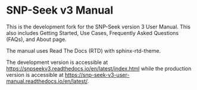 # SNP-Seek v3 Manual

This is the development fork for the SNP-Seek version 3 User Manual. This also includes Getting Started, Use Cases, Frequently Asked Questions (FAQs), and About page. 

The manual uses Read The Docs (RTD) with sphinx-rtd-theme.

The development version is accessible at https://snpseekv3.readthedocs.io/en/latest/index.html while the production version is accessible at https://snp-seek-v3-user-manual.readthedocs.io/en/latest/. 
